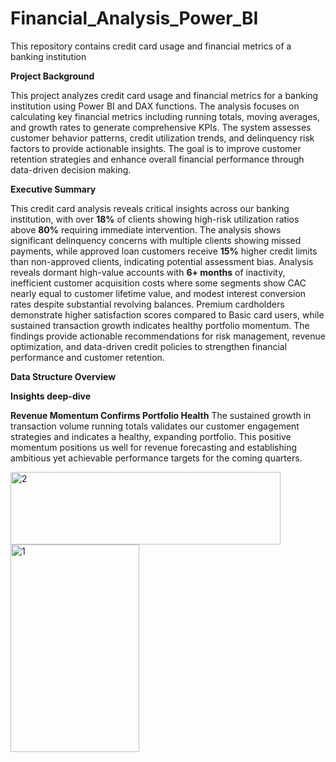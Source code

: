 # Financial_Analysis_Power_BI
This repository contains credit card usage and financial metrics of a banking institution 

**Project Background**

This project analyzes credit card usage and financial metrics for a banking institution using Power BI and DAX functions. The analysis focuses on calculating key financial metrics including running totals, moving averages, and growth rates to generate comprehensive KPIs. The system assesses customer behavior patterns, credit utilization trends, and delinquency risk factors to provide actionable insights. The goal is to improve customer retention strategies and enhance overall financial performance through data-driven decision making.

**Executive Summary**

This credit card analysis reveals critical insights across our banking institution, with over **18%** of clients showing high-risk utilization ratios above **80%** requiring immediate intervention. The analysis shows significant delinquency concerns with multiple clients showing missed payments, while approved loan customers receive **15%** higher credit limits than non-approved clients, indicating potential assessment bias. Analysis reveals dormant high-value accounts with **6+ months** of inactivity, inefficient customer acquisition costs where some segments show CAC nearly equal to customer lifetime value, and modest interest conversion rates despite substantial revolving balances. Premium cardholders demonstrate higher satisfaction scores compared to Basic card users, while sustained transaction growth indicates healthy portfolio momentum. The findings provide actionable recommendations for risk management, revenue optimization, and data-driven credit policies to strengthen financial performance and customer retention.

**Data Structure Overview**


**Insights deep-dive**

**Revenue Momentum Confirms Portfolio Health**
The sustained growth in transaction volume running totals validates our customer engagement strategies and indicates a healthy, expanding portfolio. This positive momentum positions us well for revenue forecasting and establishing ambitious yet achievable performance targets for the coming quarters.

<img width="432" height="116" alt="2" src="https://github.com/user-attachments/assets/a58ea981-cd44-4421-9bb5-c8ca616e9096" />


  <img width="206" height="332" alt="1" src="https://github.com/user-attachments/assets/d35ffba3-fb57-4c11-8a9f-09ca7af365ff" />
